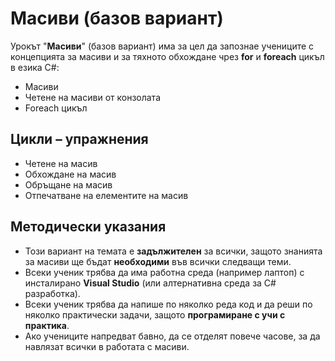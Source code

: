 # Масиви (базов вариант)

Урокът "**Масиви**" (базов вариант) има за цел да запознае учениците с концепцията за масиви и за тяхното обхождане чрез **for** и **foreach** цикъл в езика C#:
  - Масиви
  - Четене на масиви от конзолата
  - Foreach цикъл

## Цикли – упражнения
  - Четене на масив
  - Обхождане на масив
  - Обръщане на масив
  - Отпечатване на елементите на масив

## Методически указания
  - Този вариант на темата е **задължителен** за всички, защото знанията за масиви ще бъдат **необходими** във всички следващи теми.
  - Всеки ученик трябва да има работна среда (например лаптоп) с инсталирано **Visual Studio** (или алтернативна среда за C# разработка).
  - Всеки ученик трябва да напише по няколко реда код и да реши по няколко практически задачи, защото **програмиране с учи с практика**.
  - Ако учениците напредват бавно, да се отделят повече часове, за да навлязат всички в работата с масиви.
